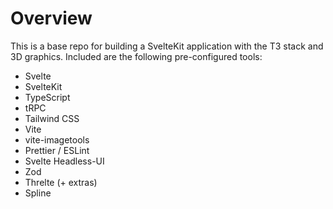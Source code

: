 # Overview

This is a base repo for building a SvelteKit application with the T3 stack and 3D graphics.
Included are the following pre-configured tools:

- Svelte
- SvelteKit
- TypeScript
- tRPC
- Tailwind CSS
- Vite
- vite-imagetools
- Prettier / ESLint
- Svelte Headless-UI
- Zod
- Threlte (+ extras)
- Spline